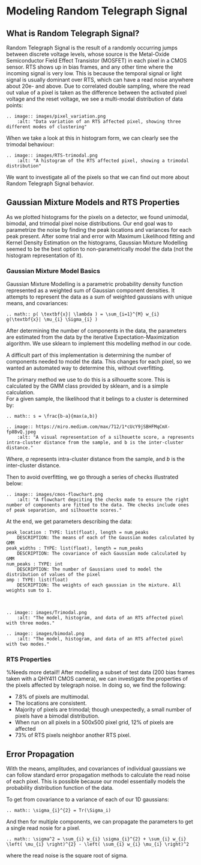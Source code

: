 # Modeling Random Telegraph Signal



## What is Random Telegraph Signal?

Random Telegraph Signal is the result of a randomly occurring jumps between discrete voltage levels, whose source is the Metal-Oxide Semiconductor Field Effect Transistor (MOSFET) in each pixel in a CMOS sensor.
RTS shows up in bias frames, and any other time where the incoming signal is very low. This is because the temporal signal or light signal is usually dominant over RTS, which can have a read noise anywhere about 20e- and above.
Due to correlated double sampling, where the read out value of a pixel is taken as the difference between the activated pixel voltage and the reset voltage, we see a multi-modal distribution of data points:

```{eval-rst}
.. image:: images/pixel_variation.png
    :alt: "Data variation of an RTS affected pixel, showing three different modes of clustering"
```

When we take a look at this in histogram form, we can clearly see the trimodal behaviour:

```{eval-rst}
.. image:: images/RTS-trimodal.png
    :alt: "A histogram of the RTS affected pixel, showing a trimodal distribution"
```

We want to investigate all of the pixels so that we can find out more about Random Telegraph Signal behavior.

## Gaussian Mixture Models and RTS Properties

As we plotted histograms for the pixels on a detector, we found unimodal, bimodal, and trimodal pixel noise distributions. Our end goal was to parametrize the noise by finding the peak locations and variances for each peak present.
After some trial and error with Maximum Likelihood fitting and Kernel Density Estimation on the histograms, Gaussian Mixture Modelling seemed to be the best option to non-parametrically model the data (not the histogram representation of it).

### Gaussian Mixture Model Basics

Gaussian Mixture Modelling is a parametric probability density function represented as a weighted sum of Gaussian component densities. It attempts to represent the data as a sum of weighted gaussians with unique means, and covariances:

```{eval-rst}
.. math:: p( \textbf{x}| \lambda ) = \sum_{i=1}^{M} w_{i} g(\textbf{x}| \mu_{i} \Sigma_{i} )
```

After determining the number of components in the data, the parameters are estimated from the data by the iterative Expectation-Maximization algorithm.
We use sklearn to implement this modelling method in our code.

A difficult part of this implementation is determining the number of components needed to model the data. This changes for each pixel, so we wanted an automated way to determine this,
without overfitting.

The primary method we use to do this is a silhouette score. This is calculated by the GMM class provided by sklearn, and is a simple calculation.
<br>
For a given sample, the likelihood that it belings to a cluster is determined by:

```{eval-rst}
.. math:: s = \frac{b-a}{max(a,b)}
```
```{eval-rst}
.. image:: https://miro.medium.com/max/712/1*cUcY9jSBHFMqCmX-fp8BvQ.jpeg
    :alt: "A visual representation of a silhouette score, a represents intra-cluster distance from the sample, and b is the inter-cluster distance."
```
Where, *a* represents intra-cluster distance from the sample, and *b* is the inter-cluster distance.

Then to avoid overfitting, we go through a series of checks illustrated below:

```{eval-rst}
.. image:: images/cmos-flowchart.png
    :alt: "A flowchart depciting the checks made to ensure the right number of components are fitted to the data. THe checks include ones of peak separation, and silhouette scores."
```

At the end, we get parameters describing the data:

```
peak_location : TYPE: list(float), length = num_peaks
    DESCRIPTION: The means of each of the Gaussian modes calculated by GMM
peak_widths : TYPE: list(float), length = num_peaks
    DESCRIPTION: The covariance of each Gaussian mode calculated by GMM
num_peaks : TYPE: int
    DESCRIPTION: The number of Gaussians used to model the distribution of values of the pixel
amp : TYPE: list(float)
    DESCRIPTION: The weights of each gaussian in the mixture. All weights sum to 1.
```
<br>

```{eval-rst}
.. image:: images/Trimodal.png
    :alt: "The model, histogram, and data of an RTS affected pixel with three modes."
```

```{eval-rst}
.. image:: images/bimodal.png
    :alt: "The model, histogram, and data of an RTS affected pixel with two modes."
```

### RTS Properties
%Needs more detail!!
After modelling a subset of test data (200 bias frames taken with a QHY411 CMOS camera), we can investigate the properties of the pixels affected by telegraph noise.
In doing so, we find the following:

- 7.8% of pixels are multimodal.
- The locations are consistent.
- Majority of pixels are trimodal; though unexpectedly, a small number of pixels have a bimodal distribution.
- When run on all pixels in a 500x500 pixel grid, 12% of pixels are affected
- 73% of RTS pixels neighbor another RTS pixel.

## Error Propagation
With the means, amplitudes, and covariances of individual gaussians we can follow standard error propagation methods to calculate the read noise of each pixel. This is possible because our model essentially models the probability distribution function of the data.

To get from covariance to a variance of each of our 1D gaussians:
```{eval-rst}
.. math:: \sigma_{i}^{2} = Tr(\Sigma_i)
```
And then for multiple components, we can propagate the parameters to get a single read nosie for a pixel.
```{eval-rst}
.. math:: \sigma^2 = \sum_{i} w_{i} \sigma_{i}^{2} + \sum_{i} w_{i} \left( \mu_{i} \right)^{2} - \left( \sum_{i} w_{i} \mu_{i} \right)^2
```
where the read noise is the square root of sigma.
